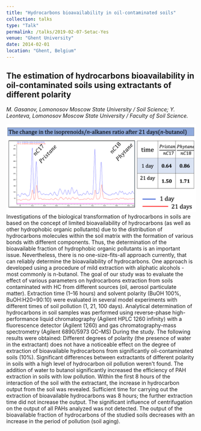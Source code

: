 ```yaml
---
title: "Hydrocarbons bioavailability in oil-contaminated soils"
collection: talks
type: "Talk"
permalink: /talks/2019-02-07-Setac-Yes
venue: "Ghent University"
date: 2014-02-01
location: "Ghent, Belgium"
---
```

## The estimation of hydrocarbons bioavailability in oil-contaminated soils using extractants of different polarity 
*M. Gasanov, Lomonosov Moscow State University / Soil Science; Y. Leonteva, Lomonosov Moscow State University / Faculty of Soil Science.*

![Bio](images/GH-OIL-BIOAV.png)
Investigations of the biological transformation of hydrocarbons in soils are based on the concept of limited bioavailability of hydrocarbons (as well as other hydrophobic organic pollutants) due to the distribution of hydrocarbons molecules within the soil matrix with the formation of various bonds with different components. Thus, the determination of the bioavailable fraction of hydrophobic organic pollutants is an important issue. Nevertheless, there is no one-size-fits-all approach currently, that can reliably determine the bioavailability of hydrocarbons. One approach is developed using a procedure of mild extraction with aliphatic alcohols - most commonly is n-butanol. The goal of our study was to evaluate the effect of various parameters on hydrocarbons extraction from soils contaminated with HC from different sources (oil, aerosol particulate matter). Extraction time (1–16 hours) and solvent polarity (BuOH 100%, BuOH:H20=90:10) were evaluated in several model experiments with different times of soil pollution (1, 21, 100 days). Analytical determination of hydrocarbons in soil samples was performed using reverse-phase high-performance liquid chromatography (Agilent HPLC 1260 infinity) with a fluorescence detector (Agilent 1260) and gas chromatography-mass spectrometry (Agilent 6890/5973 GC–MS) During the study. The following results were obtained: Different degrees of polarity (the presence of water in the extractant) does not have a noticeable effect on the degree of extraction of bioavailable hydrocarbons from significantly oil-contaminated soils (10%). Significant differences between extractants of different polarity in soils with a high level of hydrocarbon oil pollution weren't found. The addition of water to butanol significantly increased the efficiency of PAH extraction in soils with low pollution. Within the first 8 hours of the interaction of the soil with the extractant, the increase in hydrocarbon output from the soil was revealed. Sufficient time for carrying out the extraction of bioavailable hydrocarbons was 8 hours; the further extraction time did not increase the output. The significant influence of centrifugation on the output of all PAHs analyzed was not detected. The output of the bioavailable fraction of hydrocarbons of the studied soils decreases with an increase in the period of pollution (soil aging).

